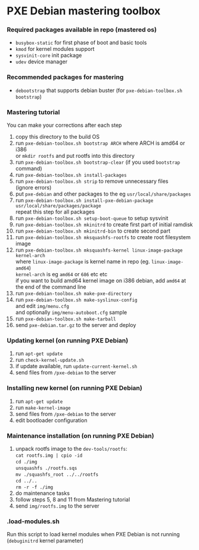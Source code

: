 # PXE Debian mastering toolbox

### Required packages available in repo (mastered os)
* `busybox-static` for first phase of boot and basic tools
* `kmod` for kernel modules support
* `sysvinit-core` init package
* `udev` device manager

### Recommended packages for mastering
* `debootstrap` that supports debian buster (for `pxe-debian-toolbox.sh bootstrap`)

### Mastering tutorial
You can make your corrections after each step
1) copy this directory to the build OS
2) run `pxe-debian-toolbox.sh bootstrap ARCH` where ARCH is amd64 or i386  
	or `mkdir rootfs` and put rootfs into this directory
3) run `pxe-debian-toolbox.sh bootstrap-clear` (if you used `bootstrap` command)
4) run `pxe-debian-toolbox.sh install-packages`
5) run `pxe-debian-toolbox.sh strip` to remove unnecessary files  
	(ignore errors)
6) put `pxe-debian` and other packages to the eg `usr/local/share/packages`
7) run `pxe-debian-toolbox.sh install-pxe-debian-package usr/local/share/packages/package`  
	repeat this step for all packages
8) run `pxe-debian-toolbox.sh setup-boot-queue` to setup sysvinit
9) run `pxe-debian-toolbox.sh mkinitrd` to create first part of initial ramdisk
10) run `pxe-debian-toolbox.sh mkinitrd-bin` to create second part
11) run `pxe-debian-toolbox.sh mksquashfs-rootfs` to create root filesystem image
12) run `pxe-debian-toolbox.sh mksquashfs-kernel linux-image-package kernel-arch`  
	where `linux-image-package` is kernel name in repo (eg. `linux-image-amd64`)  
	`kernel-arch` is eg `amd64` or `686` etc etc  
	if you want to build amd64 kernel image on i386 debian, add `amd64` at the end of the command line
13) run `pxe-debian-toolbox.sh make-pxe-directory`
14) run `pxe-debian-toolbox.sh make-syslinux-config`  
	and edit `img/menu.cfg`  
	and optionally `img/menu-autoboot.cfg` sample
15) run `pxe-debian-toolbox.sh make-tarball`
16) send `pxe-debian.tar.gz` to the server and deploy

### Updating kernel (on running PXE Debian)
1) run `apt-get update`
2) run `check-kernel-update.sh`
3) if update available, run `update-current-kernel.sh`
4) send files from `/pxe-debian` to the server

### Installing new kernel (on running PXE Debian)
1) run `apt-get update`
2) run `make-kernel-image`
3) send files from `/pxe-debian` to the server
4) edit bootloader configuration

### Maintenance installation (on running PXE Debian)
1) unpack rootfs image to the `dev-tools/rootfs`:  
	`cat rootfs.img | cpio -id`  
	`cd ./img`  
	`unsquashfs ./rootfs.sqs`  
	`mv ./squashfs_root ../../rootfs`  
	`cd ../..`  
	`rm -r -f ./img`
2) do maintenance tasks
3) follow steps 5, 8 and 11 from Mastering tutorial
4) send `img/rootfs.img` to the server

### .load-modules.sh
Run this script to load kernel modules when PXE Debian is not running (`debuginitrd` kernel parameter)
